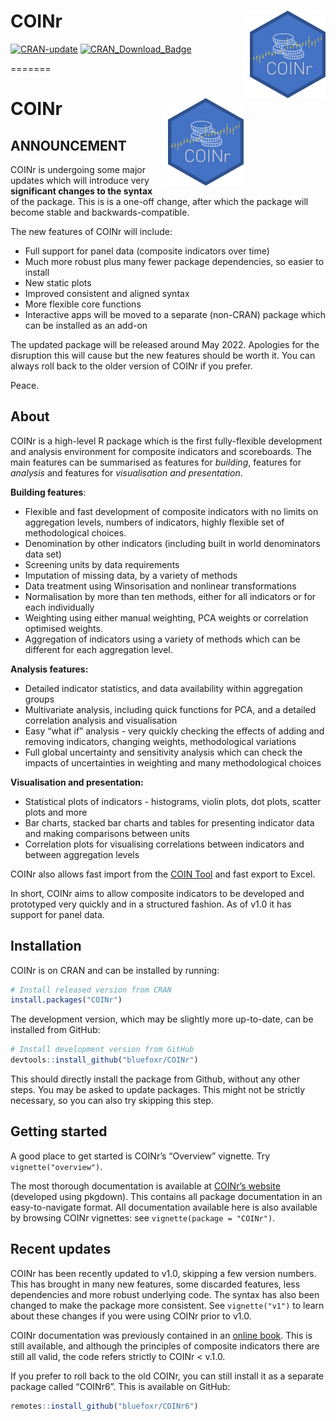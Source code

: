 <!-- README.md is generated from README.Rmd. Please edit that file -->

# COINr <img src="man/figures/COINr_logo.png" width="121px" height="140px" align="right" style="padding-left:10px;background-color:white;" />

<!-- badges: start -->

[![CRAN-update](https://www.r-pkg.org/badges/version-ago/COINr)](https://cran.r-project.org/package=COINr)
[![CRAN_Download_Badge](http://cranlogs.r-pkg.org/badges/COINr)](https://CRAN.R-project.org/package=COINr)
<!-- badges: end -->
=======
# COINr <img src="man/images/COINr_logo.png" width="121px" height="140px" align="right" style="padding-left:10px;background-color:white;" />

## ANNOUNCEMENT

COINr is undergoing some major updates which will introduce very **significant changes to the syntax** of the package. This is is a one-off change, after which the package will become stable and backwards-compatible.

The new features of COINr will include:

* Full support for panel data (composite indicators over time)
* Much more robust plus many fewer package dependencies, so easier to install
* New static plots
* Improved consistent and aligned syntax
* More flexible core functions
* Interactive apps will be moved to a separate (non-CRAN) package which can be installed as an add-on

The updated package will be released around May 2022. Apologies for the disruption this will cause but the new features should be worth it. You can always roll back to the older version of COINr if you prefer.

Peace.

## About

COINr is a high-level R package which is the first fully-flexible
development and analysis environment for composite indicators and
scoreboards. The main features can be summarised as features for
*building*, features for *analysis* and features for *visualisation and
presentation*.

**Building features**:

-   Flexible and fast development of composite indicators with no limits
    on aggregation levels, numbers of indicators, highly flexible set of
    methodological choices.
-   Denomination by other indicators (including built in world
    denominators data set)
-   Screening units by data requirements
-   Imputation of missing data, by a variety of methods
-   Data treatment using Winsorisation and nonlinear transformations
-   Normalisation by more than ten methods, either for all indicators or
    for each individually
-   Weighting using either manual weighting, PCA weights or correlation
    optimised weights.
-   Aggregation of indicators using a variety of methods which can be
    different for each aggregation level.

**Analysis features:**

-   Detailed indicator statistics, and data availability within
    aggregation groups
-   Multivariate analysis, including quick functions for PCA, and a
    detailed correlation analysis and visualisation
-   Easy “what if” analysis - very quickly checking the effects of
    adding and removing indicators, changing weights, methodological
    variations
-   Full global uncertainty and sensitivity analysis which can check the
    impacts of uncertainties in weighting and many methodological
    choices

**Visualisation and presentation:**

-   Statistical plots of indicators - histograms, violin plots, dot
    plots, scatter plots and more
-   Bar charts, stacked bar charts and tables for presenting indicator
    data and making comparisons between units
-   Correlation plots for visualising correlations between indicators
    and between aggregation levels

COINr also allows fast import from the [COIN
Tool](https://knowledge4policy.ec.europa.eu/composite-indicators/coin-tool_en)
and fast export to Excel.

In short, COINr aims to allow composite indicators to be developed and
prototyped very quickly and in a structured fashion. As of v1.0 it has
support for panel data.

## Installation

COINr is on CRAN and can be installed by running:

``` r
# Install released version from CRAN
install.packages("COINr")
```

The development version, which may be slightly more up-to-date, can be
installed from GitHub:

``` r
# Install development version from GitHub
devtools::install_github("bluefoxr/COINr")
```

This should directly install the package from Github, without any other
steps. You may be asked to update packages. This might not be strictly
necessary, so you can also try skipping this step.

## Getting started

A good place to get started is COINr’s “Overview” vignette. Try
`vignette("overview")`.

The most thorough documentation is available at [COINr’s
website](https://bluefoxr.github.io/COINr/) (developed using pkgdown).
This contains all package documentation in an easy-to-navigate format.
All documentation available here is also available by browsing COINr
vignettes: see `vignette(package = "COINr")`.

## Recent updates

COINr has been recently updated to v1.0, skipping a few version numbers.
This has brought in many new features, some discarded features, less
dependencies and more robust underlying code. The syntax has also been
changed to make the package more consistent. See `vignette("v1")` to
learn about these changes if you were using COINr prior to v1.0.

COINr documentation was previously contained in an [online
book](https://bluefoxr.github.io/COINrDoc/). This is still available,
and although the principles of composite indicators there are still all
valid, the code refers strictly to COINr \< v.1.0.

If you prefer to roll back to the old COINr, you can still install it as
a separate package called “COINr6”. This is available on GitHub:

``` r
remotes::install_github("bluefoxr/COINr6")
```
